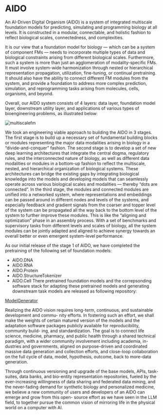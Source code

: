 # AIDO

An AI-Driven Digital Organism (AIDO) is a system of integrated multiscale foundation models for predicting, simulating and programming biology at all levels. It is constructed in a modular, connectable, and holistic fashion to reflect biological scales, connectedness, and complexities. 

It is our view that a foundation model for biology — which can be a system of component FMs — needs to incorporate multiple types of data and biological constraints arising from different biological scales. Furthermore, such a system is more than just an agglomeration of modality-specific FMs. It must involve system-wide harmonization through nested or hierarchical representation propagation, utilization, fine-tuning, or continual pretraining. It should also have the ability to connect different FM modules from the system, and provide a foundation to address more complex prediction, simulation, and reprogramming tasks arising from molecules, cells, organisms, and beyond. 

Overall, our AIDO system consists of 4 layers: data layer, foundation model layer, downstream utility
layer, and applications of various types of bioengineering problems, as illustrated below:

![multiscalefm](https://github.com/user-attachments/assets/407bce0e-3586-490a-b7e3-04a91f3f5b4a)

We took an engineering viable approach to building the AIDO in 3 stages. The first stage is to build up a necessary set of fundamental building blocks or modules representing the major data modalities arising in biology in a “divide-and-conquer” fashion. The second stage is to develop a set of new deep learning architectures that integrate the central dogma, regulatory rules, and the interconnected nature of biology, as well as different data modalities or modules in a bottom-up fashion to reflect the multiscale, nested, and hierarchical organization of biological systems. These architectures can bridge the existing gaps by integrating biological knowledge into the models and developing models that can seamlessly operate across various biological scales and modalities — thereby “dots are connected”. In the third stage, the modules and connected modules are unified into a networked system, where representations and embeddings can be passed around in different nodes and levels of the systems, and especially feedback and gradient signals from the coarser and topper level of the system can be propagated all the way back to the bottom level of the system to further improve these modules. This is like the “aligning and optimization” phase in an assembly process. With a set of benchmarks and supervisory tasks from different levels and scales of biology, all the system modules can be jointly adapted and aligned to achieve synergy towards an overall better or even emergent system-level performance.

As our initial release of the stage 1 of AIDO, we have completed the pretraining of the following set of foundation models: 
* AIDO.DNA
* AIDO.RNA
* AIDO.Protein
* AIDO.StructureTokenizer
* AIDO.Cell
There pretrained foundation models and the correpsonding software stack for adapting these pretrained models and generating downstream task models are released as following repository:

[ModelGenerator](https://github.com/genbio-ai/ModelGenerator)

Realizing the AIDO vision requires long-term, continuous, and sustainable development and commu-
nity efforts. In fostering such an effort, we shall make the weights of certain matured version of the
models and the adaptation software packages publicly available for reproducibility, community build-
ing, and standardization. The goal is to connect life science, medicine, pharmacy, and public health
through a shared technical paradigm, with a wider community involvement including academia, in-
dustries and governments, aligned on purpose-driven and coordinated massive data generation and
collection efforts, and close-loop collaboration on the full cycle of data, model, hypothesis, outcome,
back to more-data generation.

Through continuous versioning and upgrade of the base models, APIs, task-suites, data banks,
and bio-entity representation repositories, fueled by the ever-increasing willingness of data sharing and
federated data mining, and the never-fading demand for synthetic biology and personalized medicine,
we believe a new community of users and developers of an AIDO can emerge and grow from this open-
source effort as we have seen in the LLM field, to together pursue the common vision of mirroring life
in the physical world on a computer with AI. 
